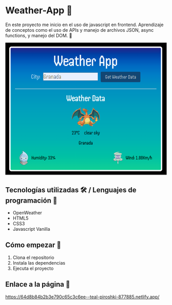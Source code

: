 # Weather-App 📓

En este proyecto me inicio en el uso de javascript en frontend. Aprendizaje de conceptos como el uso de APIs y manejo de archivos JSON, async functions, y manejo del DOM. 🤔

![Imagen representativa](https://github.com/JuanmiAcosta/Weather_App/blob/main/captura.png?raw=true)

## Tecnologías utilizadas 🛠️ / Lenguajes de programación 👀

* OpenWeather
* HTML5
* CSS3
* Javascript Vanilla

## Cómo empezar 🫡

1. Clona el repositorio
2. Instala las dependencias
3. Ejecuta el proyecto

## Enlace a la página :link:

https://64d8b84b2b3e790c65c3c6ee--teal-piroshki-877885.netlify.app/






